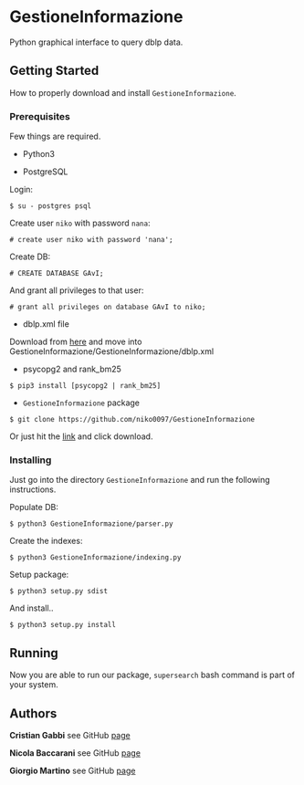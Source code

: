 # GestioneInformazione
Python graphical interface to query dblp data.
## Getting Started
How to properly download and install `GestioneInformazione`.
### Prerequisites
Few things are required.
* Python3

* PostgreSQL

Login:
```
$ su - postgres psql
```
Create user `niko` with password `nana`:
```
# create user niko with password 'nana';
```
Create DB:
```
# CREATE DATABASE GAvI;
```
And grant all privileges to that user:
```
# grant all privileges on database GAvI to niko;
```

* dblp.xml file

Download from [here](https://dblp.uni-trier.de/xml/) and move into GestioneInformazione/GestioneInformazione/dblp.xml
* psycopg2 and rank_bm25
```
$ pip3 install [psycopg2 | rank_bm25]
```
* `GestioneInformazione` package
```
$ git clone https://github.com/niko0097/GestioneInformazione
```
Or just hit the [link](https://github.com/niko0097/GestioneInformazione) and click download.
### Installing
Just go into the directory `GestioneInformazione` and run the following instructions.

Populate DB:
```
$ python3 GestioneInformazione/parser.py 
```
Create the indexes:
```
$ python3 GestioneInformazione/indexing.py 
```
Setup package:
```
$ python3 setup.py sdist
```
And install..
```
$ python3 setup.py install
```
## Running

Now you are able to run our package, `supersearch` bash command is part of your system.
## Authors
**Cristian Gabbi** see GitHub [page](https://github.com/cristiangabbi)

**Nicola Baccarani** see GitHub [page](https://github.com/niko0097)

**Giorgio Martino** see GitHub [page](https://github.com/GiorgioMartino)
